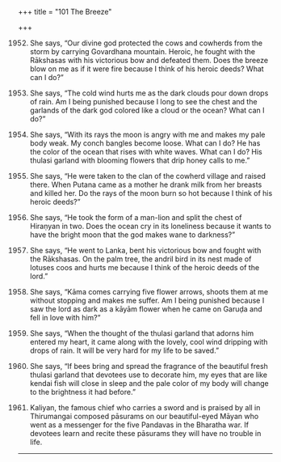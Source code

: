 +++
title = "101 The Breeze"

+++

1952. She says,
      “Our divine god protected the cows and cowherds
      from the storm by carrying Govardhana mountain.
      Heroic, he fought with the Rākshasas with his victorious bow
      and defeated them.
      Does the breeze blow on me as if it were fire
      because I think of his heroic deeds? What can I do?”

1953. She says,
      “The cold wind hurts me
      as the dark clouds pour down drops of rain.
      Am I being punished
      because I long to see the chest and the garlands
      of the dark god colored like a cloud or the ocean? What can I do?”

1954. She says,
      “With its rays the moon is angry with me
      and makes my pale body weak.
      My conch bangles become loose. What can I do?
      He has the color of the ocean that rises with white waves.
      What can I do?
      His thulasi garland with blooming flowers
      that drip honey calls to me.”

1955. She says,
      “He were taken to the clan
      of the cowherd village and raised there.
      When Putana came as a mother
      he drank milk from her breasts and killed her.
      Do the rays of the moon burn so hot
      because I think of his heroic deeds?”

1956. She says,
      “He took the form of a man-lion
      and split the chest of Hiraṇyan in two.
      Does the ocean cry in its loneliness
      because it wants to have the bright moon
      that the god makes wane to darkness?”

1957. She says,
      “He went to Lanka, bent his victorious bow
      and fought with the Rākshasas.
      On the palm tree, the andril bird
      in its nest made of lotuses coos and hurts me
      because I think of the heroic deeds of the lord.”

1958. She says,
      “Kāma comes carrying five flower arrows,
      shoots them at me without stopping
      and makes me suffer.
      Am I being punished
      because I saw the lord as dark as a kāyām flower
      when he came on Garuḍa
      and fell in love with him?”

1959. She says,
      “When the thought of the thulasi garland
      that adorns him entered my heart,
      it came along with the lovely, cool wind
      dripping with drops of rain.
      It will be very hard for my life to be saved.”

1960. She says,
      “If bees bring and spread the fragrance
      of the beautiful fresh thulasi garland
      that devotees use to decorate him,
      my eyes that are like kendai fish will close in sleep
      and the pale color of my body will change
      to the brightness it had before.”

1961. Kaliyan, the famous chief
      who carries a sword and is praised by all in Thirumangai
      composed pāsurams on our beautiful-eyed Māyan
      who went as a messenger
      for the five Pandavas in the Bharatha war.
      If devotees learn and recite these pāsurams
      they will have no trouble in life.
--------------
